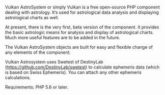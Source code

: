 Vulkan AstroSystem or simply Vulkan is a free open-source PHP component dealing with astrology.
It’s used for astrological data analysis and displaying astrological charts as well.

At present, there is the very first, beta version of the component. 
It provides the basic astrologic means for analysis and display of astrological charts. 
Much more useful features are to be added in the future.

The Vulkan AstroSystem objects are built for easy and flexible change of any elements of the component.

Vulkan Astrosystem uses Swetest of DestinyLab (https://github.com/DestinyLab/swetest) to calculate ephemeris data 
(which is based on Swiss Ephemeris). 
You can attach any other ephemeris calculations.

Requirements: PHP 5.6 or later.
